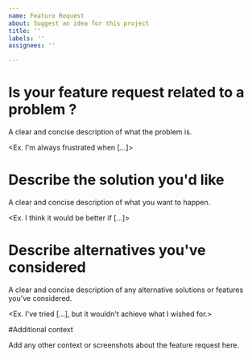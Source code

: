 ```yaml
---
name: Feature Request
about: Suggest an idea for this project
title: ''
labels: ''
assignees: ''

---
```


# Is your feature request related to a problem ?

A clear and concise description of what the problem is.

<Ex. I'm always frustrated when [...]>

# Describe the solution you'd like

A clear and concise description of what you want to happen.

<Ex. I think it would be better if [...]>

# Describe alternatives you've considered

A clear and concise description of any alternative solutions or features you've considered.

<Ex. I've tried [...], but it wouldn't achieve what I wished for.>

#Additional context

Add any other context or screenshots about the feature request here.

<SCREENSHOTS>

